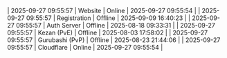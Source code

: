 | 2025-09-27 09:55:57 | Website | Online | 2025-09-27 09:55:54 |
| 2025-09-27 09:55:57 | Registration | Offline | 2025-09-09 16:40:23 |
| 2025-09-27 09:55:57 | Auth Server | Offline | 2025-08-18 09:33:31 |
| 2025-09-27 09:55:57 | Kezan (PvE) | Offline | 2025-08-03 17:58:02 |
| 2025-09-27 09:55:57 | Gurubashi (PvP) | Offline | 2025-08-23 21:44:06 |
| 2025-09-27 09:55:57 | Cloudflare | Online | 2025-09-27 09:55:54 |
